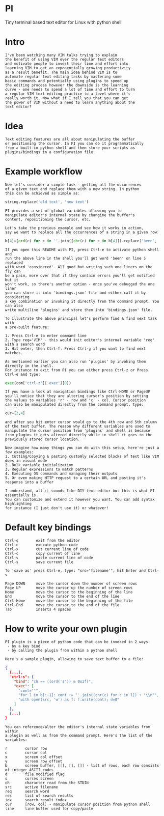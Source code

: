 # PI
Tiny terminal based text editor for Linux with python shell

# Intro
    I've been watching many VIM talks trying to explain
    the benefit of using VIM over the regular text editors
    and motivate people to invest their time and effort into
    learning VIM to get an exponentially growing productivity
    as a result benefit. The main idea behind VIM is to
    automate regular text editing tasks by mastering some
    basic commands and potentially using plugins to speed up
    the editing process however the downside is the learning
    curve - one needs to spend a lot of time and effort to turn
    a regular VIM text editing practice to a level where it's
    really worth it. Now what if I tell you that you can get
    the power of VIM without a need to learn anything about the
    text editor?

# Idea
    Text editing features are all about manipulating the buffer
    or positioning the cursor. In PI you can do it programmatically
    from a built-in python shell and then store your scripts as
    plugins/bindings in a configuration file.

# Example workflow
    Now let's consider a simple task - getting all the occurrences
    of a given text and replace them with a new string. In python
    this can be achieved as simple as:

```python
string.replace('old text', 'new text')
```

    PI provides a set of global variables allowing you to
    manipulate editor's internal state by changine the buffer's
    content, repositioning the cursor, etc.

    Let's take the previous example and see how it works in action,
    say we want to replace all the occurrences of a string in a given row:

```python
b[4]=[ord(c) for c in ''.join([chr(c) for c in b[4]]).replace('been', 'considered')]
```

    If you open this README with PI, press Ctrl-e to activate python shell and
    run the above line in the shell you'll get word 'been' on line 5 replaced
    with word 'considered'. All good but writing such one liners on the fly can
    be a pain, more over that if they contain errors you'll get notified but it
    won't work, so there's another option - once you've debugged the one liner
    you can store it into 'bindings.json' file and either call it by considering
    a key combination or invoking it directly from the command prompt. You can also
    write multiline 'plugins' and store them into 'bindings.json' file.

    To illustrate the above principal let's perform find & find next task with
    a pre-built feature:

    1. Press Ctrl-e to enter command line
    2. Type req='VIM' - this would init editor's internal variable 'req' with a search word
    3. Hit enter, then Ctrl-f. Press Ctrl-g if you want to find next matches.

    As mentioned earlier you can also run 'plugins' by invoking them directly in the shell.
    For instance to exit from PI you can either press Ctrl-z or Press Ctrl-e and type:
    
```python
exec(com['ctrl-z']['exec'][0])
```

    If you have a look at navigation bindings like Ctrl-HOME or PageUP
    you'll notice that they are altering cursor's position by setting
    the values to variables 'r' - row and 'c' - col. Cursor position
    can also be manipulated directly from the command prompt, type:

```python
cur=[3,4]
```

    and after you hit enter cursor would go to the 4th row and 5th column
    of the text buffer. The reason why different variables are used to
    manipulate the cursor position from 'plugins' and shell is because
    from plugins it gets altered directly while in shell it goes to the
    previously stored cursor location.

    Now imagine how many things you can do with this setup, here're just a few examples:
    1. Cutting/Copying & pasting customly selected blocks of text like VIM does in visual mode
    2. Bulk variable initialization
    3. Regular expressions to match patterns
    4. Executing OS commands and managing their outputs
    5. Or even making HTTP request to a certain URL and pasting it's response into a buffer

    I understand, all it sounds like DIY text editor but this is what PI essentially is.
    You can customize and extend it however you want. You can add syntax highlighting
    for instance (I just don't use it) or whatever!

# Default key bindings
    Ctrl-q        exit from the editor
    Ctrl-e        execute python code
    Ctrl-x        cut current line of code
    Ctrl-c        copy current of line
    Ctrl-v        paste current line of code
    Ctrl-s        save current file
    
    To 'save as' press Ctrl-e, type: "src='filename'", hit Enter and Ctrl-s

    Page DOWN     move the cursor down the number of screen rows
    Page UP       move the cursor up the number of screen rows
    Home          move the cursor to the beginning of the line
    End           move the cursor to the end of the line
    Ctrl-Home     move the cursor to the beginning of the file
    Ctrl-End      move the cursor to the end of the file
    Tab           inserts 4 spaces

# How to write your own plugin
    PI plugin is a piece of python code that can be invoked in 2 ways:
     - by a key bind
     - by calling the plugin from within a python shell

    Here's a sample plugin, allowing to save text buffer to a file:

```json
{
  {...},
  "ctrl-s": {
    "bind": "ch == ((ord('s')) & 0x1f)",
    "exec": [
      "cont=''",
      "for l in b[:-1]: cont += ''.join([chr(c) for c in l]) + '\\n'",
      "with open(src, 'w') as f: f.write(cont); d=0"
    ]
  },
  {...}
}
```

    You can reference/alter the editor's internal state variables from within
    a plugin as well as from the command prompt. Here's the list of the variables:

    r        cursor row
    c        cursor col
    x        screen col offset
    y        screen row offset
    b        screen buffer, [[], [], []] - list of rows, each row consists of integer ASCII codes
    d        file modified flag
    s        curses screen
    ch       character read from the STDIN
    src      active filename
    req      search word
    res      list of search results
    idx      search result index
    cur      [row, col] - manipulate cursor position from python shell
    line     line buffer used for copy/paste

